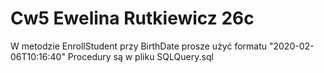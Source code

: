 # Cw5 Ewelina Rutkiewicz 26c

W metodzie EnrollStudent przy BirthDate prosze użyć formatu "2020-02-06T10:16:40"
Procedury są w pliku SQLQuery.sql
